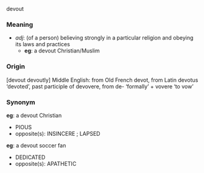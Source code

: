 devout
### Meaning
+ _adj_: (of a person) believing strongly in a particular religion and obeying its laws and practices
	+ __eg__: a devout Christian/Muslim

### Origin

[devout devoutly] Middle English: from Old French devot, from Latin devotus ‘devoted’, past participle of devovere, from de- ‘formally’ + vovere ‘to vow’

### Synonym

__eg__: a devout Christian

+ PIOUS
+ opposite(s): INSINCERE ; LAPSED

__eg__: a devout soccer fan

+ DEDICATED
+ opposite(s): APATHETIC


